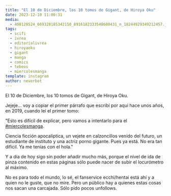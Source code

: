```yaml
---
title: "El 10 de Diciembre, los 10 tomos de Gigant, de Hiroya Oku"
date: 2023-12-10 11:00:31
media: 
  - 408128524_669328185342150_8916182333548600431_n_18244929349212457.jpg
tags: 
  - scifi
  - ivrea
  - editorialivrea
  - hiroyaoku
  - gigant
  - manga
  - comics
  - tebeos
  - miercolesmanga
template: instagram
author: neverbot
---
```


El 10 de Diciembre, los 10 tomos de Gigant, de Hiroya Oku.

Jejeje... voy a copiar el primer párrafo que escribí por aquí hace unos años, en 2019, cuando leí el primer tomo:

"Esto es difícil de explicar, pero vamos a intentarlo para el [#miercolesmanga](/tags/miercolesmanga).

Ciencia ficción apocalíptica, un vejete en calzoncillos venido del futuro, un estudiante de instituto y una actriz porno gigante. Pues ya está. No era tan difícil. Ya me tenías con el hola."

Y a día de hoy sigo sin poder añadir mucho más, porque el nivel de ida de pinza contenido en estas páginas sólo puede nacer de subir el locurómetro al máximo.

No es para todo el mundo, lo sé, el fanservice ecchi/hentai está ahí y a quien no le guste, que no mire. Pero un público hay a quienes estas cosas nos sacan una carcajada. Sólo pido pocos unfollows.
